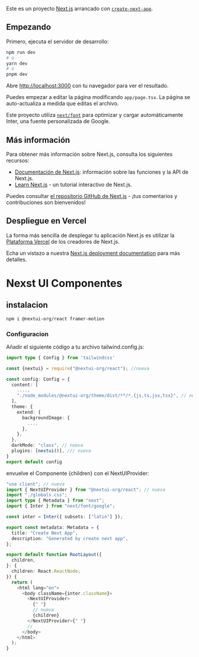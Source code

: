 Este es un proyecto [Next.js](https://nextjs.org/) arrancado con [`create-next-app`](https://github.com/vercel/next.js/tree/canary/packages/create-next-app).

## Empezando

Primero, ejecuta el servidor de desarrollo:

```bash
npm run dev
# o
yarn dev
# o
pnpm dev
```

Abre [http://localhost:3000](http://localhost:3000) con tu navegador para ver el resultado.

Puedes empezar a editar la página modificando `app/page.tsx`. La página se auto-actualiza a medida que editas el archivo.

Este proyecto utiliza [`next/font`](https://nextjs.org/docs/basic-features/font-optimization) para optimizar y cargar automáticamente Inter, una fuente personalizada de Google.

## Más información

Para obtener más información sobre Next.js, consulta los siguientes recursos:

- [Documentación de Next.js](https://nextjs.org/docs): información sobre las funciones y la API de Next.js.
- [Learn Next.js](https://nextjs.org/learn) - un tutorial interactivo de Next.js.

Puedes consultar [el repositorio GitHub de Next.js](https://github.com/vercel/next.js/) - ¡tus comentarios y contribuciones son bienvenidos!

## Despliegue en Vercel

La forma más sencilla de desplegar tu aplicación Next.js es utilizar la [Plataforma Vercel](https://vercel.com/new?utm_medium=default-template&filter=next.js&utm_source=create-next-app&utm_campaign=create-next-app-readme) de los creadores de Next.js.

Echa un vistazo a nuestra [Next.js deployment documentation](https://nextjs.org/docs/deployment) para más detalles.

# Nexst UI Componentes

## instalacion

```bash
npm i @nextui-org/react framer-motion
```

### Configuracion

Añadir el siguiente código a tu archivo tailwind.config.js:

```ts
import type { Config } from 'tailwindcss'

const {nextui} = require("@nextui-org/react"); //nueva

const config: Config = {
  content: [
    ....,
    "./node_modules/@nextui-org/theme/dist/**/*.{js,ts,jsx,tsx}", // nueva
  ],
  theme: {
    extend: {
      backgroundImage: {
        ....
      },
    },
  },
  darkMode: "class", // nueva
  plugins: [nextui()], /// nueva
}
export default config
```

envuelve el Componente {children} con el NextUIProvider:

```ts
"use client"; // nueva
import { NextUIProvider } from "@nextui-org/react"; // nueva
import "./globals.css";
import type { Metadata } from "next";
import { Inter } from "next/font/google";

const inter = Inter({ subsets: ["latin"] });

export const metadata: Metadata = {
  title: "Create Next App",
  description: "Generated by create next app",
};

export default function RootLayout({
  children,
}: {
  children: React.ReactNode;
}) {
  return (
    <html lang="en">
      <body className={inter.className}>
        <NextUIProvider>
          {" "}
          // nueva
          {children}
        </NextUIProvider>{" "}
        //
      </body>
    </html>
  );
}
```
